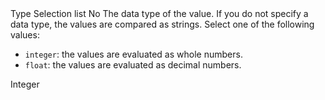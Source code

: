 <tr>
    <td> Type </td>
    <td> Selection list </td>
    <td> No </td>
    <td> The data type of the value. If you do not specify a data type, the values are compared as strings. Select one of the following values:
      <ul>
        <li><code>integer</code>: the values are evaluated as whole numbers.</li>
        <li><code>float</code>: the values are evaluated as decimal numbers.</li>
      </ul>
    </td>
    <td> Integer </td>
</tr>
